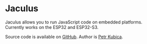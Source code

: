 # Jaculus

Jaculus allows you to run JavaScript code on embedded platforms. Currently works on the ESP32 and ESP32-S3.

Source code is available on [GitHub](https://github.com/cubicap/Jaculus).
Author is [Petr Kubica](https://github.com/cubicap).